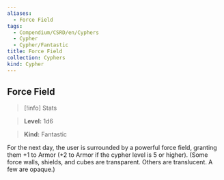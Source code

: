 ```yaml
---
aliases:
  - Force Field
tags:
  - Compendium/CSRD/en/Cyphers
  - Cypher
  - Cypher/Fantastic
title: Force Field
collection: Cyphers
kind: Cypher
---
```

## Force Field    
>[!info] Stats    
> **Level:** 1d6    
> **Kind:** Fantastic  
    
For the next day, the user is surrounded by a powerful force field, granting them +1 to Armor (+2 to Armor if the cypher level is 5 or higher). (Some force walls, shields, and cubes are transparent. Others are translucent. A few are opaque.)